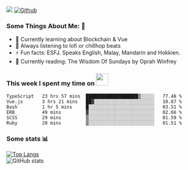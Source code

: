 ![](https://visitor-badge.laobi.icu/badge?page_id=seanho96.seanho96)
[![Github](https://img.shields.io/github/followers/seanho96?label=Follow&style=social)](https://github.com/seanho96)

### Some Things About Me: 👋
- 🌱 Currently learning about Blockchain & Vue
- :musical_note: Always listening to lofi or chillhop beats
- :zap: Fun facts: ESFJ. Speaks English, Malay, Mandarin and Hokkien.
- :book: Currently reading: The Wisdom Of Sundays by Oprah Winfrey

### This week I spent my time on <img src="https://media.giphy.com/media/SvQzkTQb3ZwKcj1QTO/giphy.gif" width="32">

<!--START_SECTION:waka-->

```text
TypeScript   23 hrs 57 mins  ███████████████████▒░░░░░   77.48 %
Vue.js       3 hrs 21 mins   ██▓░░░░░░░░░░░░░░░░░░░░░░   10.87 %
Bash         1 hr 5 mins     █░░░░░░░░░░░░░░░░░░░░░░░░   03.51 %
ERB          49 mins         ▓░░░░░░░░░░░░░░░░░░░░░░░░   02.66 %
SCSS         29 mins         ▒░░░░░░░░░░░░░░░░░░░░░░░░   01.59 %
Ruby         28 mins         ▒░░░░░░░░░░░░░░░░░░░░░░░░   01.51 %
```

<!--END_SECTION:waka-->

### Some stats 📊

[![Top Langs](https://github-readme-stats.vercel.app/api/top-langs/?username=seanho96&layout=compact&theme=graywhite)](https://github.com/anuraghazra/github-readme-stats)
<br/>
![GitHub stats](https://github-readme-stats.vercel.app/api?username=seanho96&show_icons=true&theme=graywhite)

